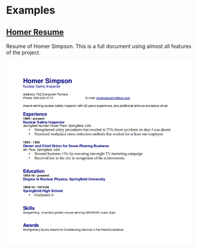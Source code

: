 # Examples

## [Homer Resume](./homer-resume/)
Resume of Homer Simpson. This is a full document using almost all features of the project.

![Screenshot Homer Simpson resume](./homer-resume/screenshot.png)

